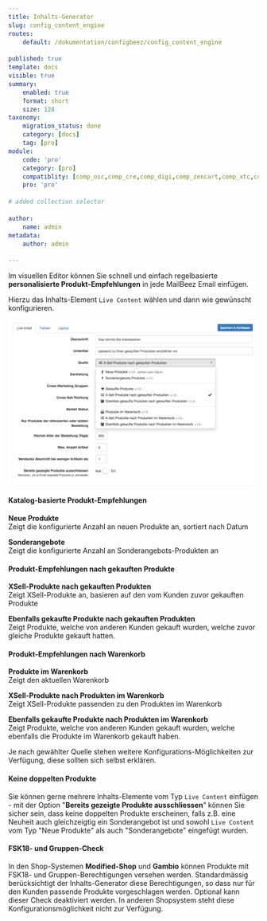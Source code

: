 ```yaml
---
title: Inhalts-Generator
slug: config_content_engine
routes:
    default: /dokumentation/configbeez/config_content_engine
        
published: true
template: docs
visible: true
summary:
    enabled: true
    format: short
    size: 128
taxonomy:
    migration_status: done
    category: [docs]
    tag: [pro]
module:
    code: 'pro'
    category: [pro]
    compatiblity: [comp_osc,comp_cre,comp_digi,comp_zencart,comp_xtc,comp_xtcm2,comp_gambio]   
    pro: 'pro'

# added collection selector

author:
    name: admin
metadata:
    author: admin

---
```


Im visuellen Editor können Sie schnell und einfach regelbasierte **personalisierte Produkt-Empfehlungen** in jede MailBeez Email einfügen.

Hierzu das Inhalts-Element `Live Content` wählen und dann wie gewünscht konfigurieren.


![](Screen_config.de.png)

#### Katalog-basierte Produkt-Empfehlungen

**Neue Produkte**  
 Zeigt die konfigurierte Anzahl an neuen Produkte an, sortiert nach Datum

**Sonderangebote**  
 Zeigt die konfigurierte Anzahl an Sonderangebots-Produkten an


#### Produkt-Empfehlungen nach gekauften Produkte

**XSell-Produkte nach gekauften Produkten**  
 Zeigt XSell-Produkte an, basieren auf den vom Kunden zuvor gekauften Produkte

**Ebenfalls gekaufte Produkte nach gekauften Produkten**  
 Zeigt Produkte, welche von anderen Kunden gekauft wurden, welche zuvor gleiche Produkte gekauft hatten.


#### Produkt-Empfehlungen nach Warenkorb
**Produkte im Warenkorb**  
 Zeigt den aktuellen Warenkorb

**XSell-Produkte nach Produkten im Warenkorb**  
 Zeigt XSell-Produkte passenden zu den Produkten im Warenkorb

**Ebenfalls gekaufte Produkte nach Produkten im Warenkorb**  
 Zeigt Produkte, welche von anderen Kunden gekauft wurden, welche ebenfalls die Produkte im Warenkorb gekauft haben.


Je nach gewählter Quelle stehen weitere Konfigurations-Möglichkeiten zur Verfügung, diese sollten sich selbst erklären.


#### Keine doppelten Produkte
Sie können gerne mehrere Inhalts-Elemente vom Typ `Live Content` einfügen - mit der Option "**Bereits gezeigte Produkte ausschliessen**" können Sie sicher sein, dass keine doppelten Produkte erscheinen, falls z.B. eine Neuheit auch gleichzeigtig ein Sonderangebot ist und sowohl `Live Content` vom Typ "Neue Produkte" als auch "Sonderangebote" eingefügt wurden.


#### FSK18- und Gruppen-Check
In den Shop-Systemen **Modified-Shop** und **Gambio** können Produkte mit FSK18- und Gruppen-Berechtigungen versehen werden. Standardmässig berücksichtigt der Inhalts-Generator diese Berechtigungen, so dass nur für den Kunden passende Produkte vorgeschlagen werden. Optional kann dieser Check deaktiviert werden. In anderen Shopsystem steht diese Konfigurationsmöglichkeit nicht zur Verfügung.


